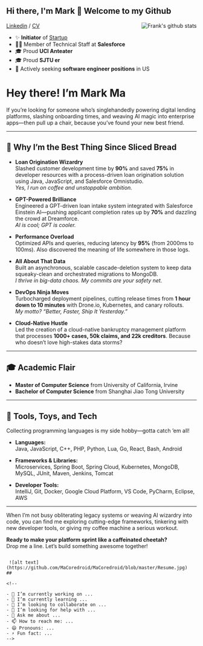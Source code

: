 ## Hi there, I'm Mark 👋 Welcome to my Github 

<a href="https://github.com/MaCoredroid">
 <img align="right" src="https://github-readme-stats.vercel.app/api?username=macoredroid&show_icons=true&title_color=ff8f1c&icon_color=250E62&text_color=193549&bg_color=f2fcff" alt="Frank's github stats" />
</a>

[Linkedin](https://www.linkedin.com/in/zhiyuanmatech) / [CV](https://drive.google.com/file/d/1D3M_vBDAQx66XsObqezLFfifdJJtSLz7/view?usp=sharing)
 - ✨ **Initiator** of [Startup](https://www.lawporter.com/)
 - 👨‍💻 Member of Technical Staff at **Salesforce**
 - 🎓 Proud **UCI Anteater**
 - 🎓 Proud **SJTU er**
 - 🎯 Actively seeking **software engineer positions** in US 


# Hey there! I’m **Mark Ma**  

If you’re looking for someone who’s singlehandedly powering digital lending platforms, slashing onboarding times, and weaving AI magic into enterprise apps—then pull up a chair, because you’ve found your new best friend.

---

## 🚀 Why I’m the Best Thing Since Sliced Bread

- **Loan Origination Wizardry**  
  Slashed customer development time by **90%** and saved **75%** in developer resources with a process-driven loan origination solution using Java, JavaScript, and Salesforce Omnistudio.  
  *Yes, I run on coffee and unstoppable ambition.*

- **GPT-Powered Brilliance**  
  Engineered a GPT-driven loan intake system integrated with Salesforce Einstein AI—pushing applicant completion rates up by **70%** and dazzling the crowd at Dreamforce.  
  *AI is cool; GPT is cooler.*

- **Performance Overload**  
  Optimized APIs and queries, reducing latency by **95%** (from 2000ms to 100ms). Also discovered the meaning of life somewhere in those logs.  

- **All About That Data**  
  Built an asynchronous, scalable cascade-deletion system to keep data squeaky-clean and orchestrated migrations to MongoDB.  
  *I thrive in big-data chaos. My commits are your safety net.*

- **DevOps Ninja Moves**  
  Turbocharged deployment pipelines, cutting release times from **1 hour down to 10 minutes** with Drone.io, Kubernetes, and canary rollouts.  
  *My motto? “Better, Faster, Ship It Yesterday.”*

- **Cloud-Native Hustle**  
  Led the creation of a cloud-native bankruptcy management platform that processes **1000+ cases, 50k claims, and 22k creditors**. Because who doesn’t love high-stakes data storms?

---

## 🎓 Academic Flair

- **Master of Computer Science** from University of California, Irvine  
- **Bachelor of Computer Science** from Shanghai Jiao Tong University  

---

## 🔨 Tools, Toys, and Tech

Collecting programming languages is my side hobby—gotta catch ’em all!

- **Languages:**  
  Java, JavaScript, C++, PHP, Python, Lua, Go, React, Bash, Android

- **Frameworks & Libraries:**  
  Microservices, Spring Boot, Spring Cloud, Kubernetes, MongoDB, MySQL, JUnit, Maven, Jenkins, Tomcat

- **Developer Tools:**  
  IntelliJ, Git, Docker, Google Cloud Platform, VS Code, PyCharm, Eclipse, AWS

---

When I’m not busy obliterating legacy systems or weaving AI wizardry into code, you can find me exploring cutting-edge frameworks, tinkering with new developer tools, or giving my coffee machine a serious workout.  

**Ready to make your platform sprint like a caffeinated cheetah?**  
Drop me a line. Let’s build something awesome together!
```
 
 ![alt text](https://github.com/MaCoredroid/MaCoredroid/blob/master/Resume.jpg)
## 

<!--

- 🔭 I’m currently working on ...
- 🌱 I’m currently learning ...
- 👯 I’m looking to collaborate on ...
- 🤔 I’m looking for help with ...
- 💬 Ask me about ...
- 📫 How to reach me: ...
- 😄 Pronouns: ...
- ⚡ Fun fact: ...
-->
